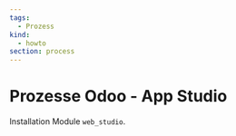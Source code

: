 ```yaml
---
tags:
  - Prozess
kind:
  - howto
section: process
---
```


# Prozesse Odoo - App Studio

Installation Module `web_studio`.
